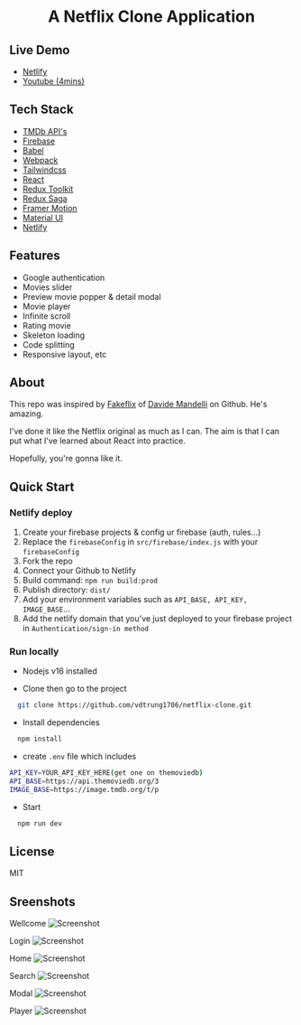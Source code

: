 <h1 align="center">A Netflix Clone Application</h1>

## Live Demo

- [Netlify](https://tdv-netflix-clone.netlify.app)
- [Youtube (4mins)](https://www.youtube.com/watch?v=ZF2_Z1vPavg)

## Tech Stack

- [TMDb API's](https://www.themoviedb.org/)
- [Firebase](https://firebase.google.com/)
- [Babel](https://babeljs.io/)
- [Webpack](https://webpack.js.org/)
- [Tailwindcss](https://tailwindcss.com/)
- [React](https://reactjs.org/)
- [Redux Toolkit](https://redux-toolkit.js.org/)
- [Redux Saga](https://redux-saga.js.org/)
- [Framer Motion](https://www.framer.com/motion/)
- [Material UI](https://mui.com/)
- [Netlify](https://www.netlify.com/)

## Features

- Google authentication
- Movies slider
- Preview movie popper & detail modal
- Movie player
- Infinite scroll
- Rating movie
- Skeleton loading
- Code splitting
- Responsive layout, etc

## About

This repo was inspired by [Fakeflix](https://github.com/Th3Wall/Fakeflix) of [Davide Mandelli](https://github.com/Th3Wall) on Github. He's amazing.

I've done it like the Netflix original as much as I can. The aim is that I can put what I've learned about React into practice.

Hopefully, you're gonna like it.

## Quick Start

### Netlify deploy

1. Create your firebase projects & config ur firebase (auth, rules...)
2. Replace the `firebaseConfig` in `src/firebase/index.js` with your `firebaseConfig`
3. Fork the repo
4. Connect your Github to Netlify
5. Build command: `npm run build:prod`
6. Publish directory: `dist/`
7. Add your environment variables such as `API_BASE, API_KEY, IMAGE_BASE`...
8. Add the netlify domain that you've just deployed to your firebase project in `Authentication/sign-in method`

### Run locally

- Nodejs v16 installed

- Clone then go to the project

```bash
  git clone https://github.com/vdtrung1706/netflix-clone.git
```

- Install dependencies

```bash
  npm install
```

- create `.env` file which includes

```bash
API_KEY=YOUR_API_KEY_HERE(get one on themoviedb)
API_BASE=https://api.themoviedb.org/3
IMAGE_BASE=https://image.tmdb.org/t/p
```

- Start

```bash
  npm run dev
```

## License

MIT

## Sreenshots

Wellcome
![Screenshot](https://drive.google.com/uc?export=view&id=1u_6aMT3nrutG7FXYjlqHq1TihB9YCR7D)

Login
![Screenshot](https://drive.google.com/uc?export=view&id=12h9O1xpLixnRpPjDEDAEjhB5WM1hBEZp)

Home
![Screenshot](https://drive.google.com/uc?export=view&id=1jNG3V1K3wT5oH_C1MlMoEyiB_VthzfAU)

Search
![Screenshot](https://drive.google.com/uc?export=view&id=1uWX-krE46FGfFIQg3z0RBJBWTl2_eQfR)

Modal
![Screenshot](https://drive.google.com/uc?export=view&id=1KgianpgZfymOTrnHkm6MNoKJyQCgo184)

Player
![Screenshot](https://drive.google.com/uc?export=view&id=1TBuP4L-SpEXUGFM8zDXKyWBrwdGJhMmC)
